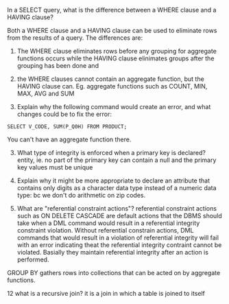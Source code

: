 In a SELECT query, what is the difference between a WHERE clause and a HAVING clause?

Both a WHERE clause and a HAVING clause can be used to eliminate rows from the results of a query. The differences are:
1. The WHERE clause eliminates rows before any grouping for aggregate functions occurs while the HAVING clause elinimates groups after the grouping has been done and 

2. the WHERE clauses cannot contain an aggregate function, but the HAVING clause can.
Eg. aggregate functions such as COUNT, MIN, MAX, AVG and SUM


2. Explain why the following command would create an error, and what changes could be to fix the error:
```
SELECT V_CODE, SUM(P_Q0H) FROM PRODUCT;
```
You can't have an aggregate function there.

3. What type of integrity is enforced when a primary key is declared?
entity, ie. no part of the primary key can contain a null and the primary key values must be unique

5. Explain why it might be more appropriate to declare an attribute that contains only digits as a character data type instead of a numeric data type:
bc we don't do arithmetic on zip codes.

6. What are "referential constraint actions"?
referential constraint actions such as ON DELETE CASCADE are default actions that the DBMS should take when a DML command would result in a referential integrity constraint violation. Without referential constrain actions, DML commands that would result in a violation of referential integrity will fail with an error indicating theat the referential integrity contraint cannot be violated. Basially they maintain referential integrity after an action is performed.

GROUP BY gathers rows into collections that can be acted on by aggregate functions. 

12 what is a recursive join?
it is a join in which a table is joined to itself


